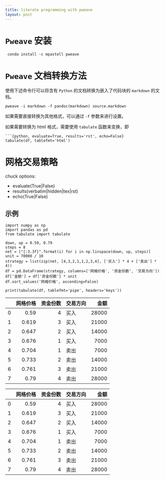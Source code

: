 ```yaml
---
title: literate programming with pweave
layout: post
---
```


# `Pweave` 安装

	 conda install -c mpastell pweave


# `Pweave` 文档转换方法

使用下述命令行可以将含有 `Python` 的文档转换为嵌入了代码块的 `markdown` 的文档。

	pweave -i markdown -f pandoc(markdown) source.markdown 

如果需要直接转换为其他格式，可以通过 `-f` 参数来进行设置。

如果需要转换为 html 格式，需要使用 `tabulate` 函数来变换，即

	```{python, evaluate=True, results='rst', echo=False}
	tabulate(df, tablefmt='html')
# 网格交易策略

chuck options:

* evaluate(True|False)
* results(verbatim|hidden|tex|rst)
* echo(True|False)

## 示例



~~~~{.python}
import numpy as np
import pandas as pd
from tabulate import tabulate

down, up = 0.59, 0.79
steps = 8
net = ["{:3.3f}".format(i) for i in np.linspace(down, up, steps)]
unit = 70000 / 10
strategy = list(zip(net, [4,3,2,1,1,2,3,4], ['买入'] * 4 + ['卖出'] * 4))
df = pd.DataFrame(strategy, columns=['网格价格', '资金份数', '交易方向'])
df['金额'] = df['资金份数'] * unit
df.sort_values('网格价格', ascending=False)

print(tabulate(df, tablefmt='pipe', headers='keys'))
~~~~~~~~~~~~~

|    |   网格价格 |   资金份数 | 交易方向   |    金额 |
|---:|-------:|-------:|:-------|------:|
|  0 |  0.59  |      4 | 买入     | 28000 |
|  1 |  0.619 |      3 | 买入     | 21000 |
|  2 |  0.647 |      2 | 买入     | 14000 |
|  3 |  0.676 |      1 | 买入     |  7000 |
|  4 |  0.704 |      1 | 卖出     |  7000 |
|  5 |  0.733 |      2 | 卖出     | 14000 |
|  6 |  0.761 |      3 | 卖出     | 21000 |
|  7 |  0.79  |      4 | 卖出     | 28000 |



|    |   网格价格 |   资金份数 | 交易方向   |    金额 |
|---:|-------:|-------:|:-------|------:|
|  0 |  0.59  |      4 | 买入     | 28000 |
|  1 |  0.619 |      3 | 买入     | 21000 |
|  2 |  0.647 |      2 | 买入     | 14000 |
|  3 |  0.676 |      1 | 买入     |  7000 |
|  4 |  0.704 |      1 | 卖出     |  7000 |
|  5 |  0.733 |      2 | 卖出     | 14000 |
|  6 |  0.761 |      3 | 卖出     | 21000 |
|  7 |  0.79  |      4 | 卖出     | 28000 |
